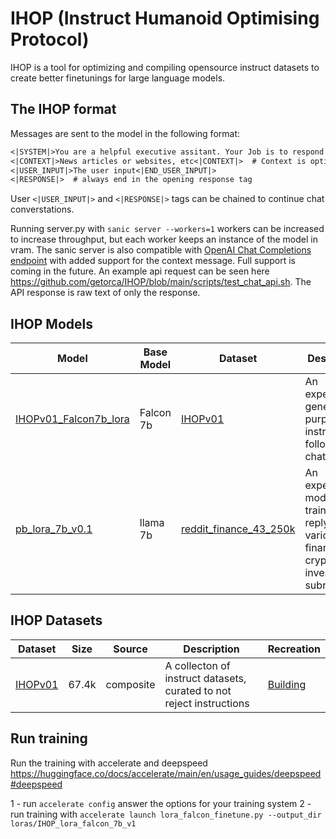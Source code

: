 # IHOP (Instruct Humanoid Optimising Protocol)

IHOP is a tool for optimizing and compiling opensource instruct datasets to create better finetunings for large language models. 

## The IHOP format

Messages are sent to the model in the following format:
```md
<|SYSTEM|>You are a helpful executive assitant. Your Job is to respond to user inputs with helpful and factual answers. The user may pass context, if context is provided use the context combined with your knowledge to provide answers.<|END_SYSTEM|>  # The system message defaults to 
<|CONTEXT|>News articles or websites, etc<|CONTEXT|>  # Context is optional
<|USER_INPUT|>The user input<|END_USER_INPUT|>
<|RESPONSE|>  # always end in the opening response tag
```
User `<|USER_INPUT|>` and `<|RESPONSE|>` tags can be chained to continue chat converstations. 

Running server.py with `sanic server --workers=1` workers can be increased to increase throughput, but each worker keeps an instance of the model in vram. The sanic server is also compatible with [OpenAI Chat Completions endpoint](https://platform.openai.com/docs/api-reference/chat/create) with added support for the context message. Full support is coming in the future. An example api request can be seen here <https://github.com/getorca/IHOP/blob/main/scripts/test_chat_api.sh>. The API response is raw text of only the response.

## IHOP Models

| Model | Base Model | Dataset | Description | Training |
|-------|------------|---------| -------- | ---- |
| [IHOPv01_Falcon7b_lora](https://huggingface.co/winddude/IHOPv01_Falcon7b_lora) | Falcon 7b | [IHOPv01](https://huggingface.co/datasets/winddude/IHOPv01) | An experimental general purpose instruct following chat model | This repo |
| [pb_lora_7b_v0.1](https://huggingface.co/winddude/pb_lora_7b_v0.1) | llama 7b | [reddit_finance_43_250k](https://huggingface.co/datasets/winddude/reddit_finance_43_250k) | An experimental model trained to reply to various finance, crypto and investing subreddits | [Training](https://github.com/getorca/ProfitsBot_V0_OLLM/blob/main/training) |

## IHOP Datasets

| Dataset | Size | Source | Description | Recreation |
|---------|------|--------|-------------|------------|
| [IHOPv01](https://huggingface.co/datasets/winddude/IHOPv01) | 67.4k | composite | A collecton of instruct datasets, curated to not reject instructions | [Building](https://github.com/getorca/IHOP/tree/main/notebooks) |

## Run training

Run the training with accelerate and deepspeed <https://huggingface.co/docs/accelerate/main/en/usage_guides/deepspeed#deepspeed>

1 - run `accelerate config` answer the options for your training system
2 - run training with `accelerate launch lora_falcon_finetune.py --output_dir loras/IHOP_lora_falcon_7b_v1`
